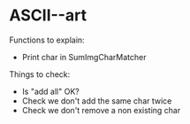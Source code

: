 # ASCII--art

Functions to explain:

- Print char in SumImgCharMatcher

Things to check:

- Is "add all" OK?
- Check we don't add the same char twice
- Check we don't remove a non existing char